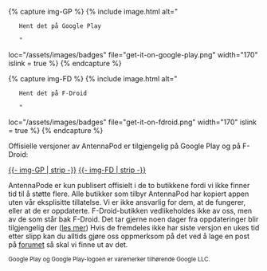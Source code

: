 {% capture img-GP %} {% include image.html alt="

       Hent det på Google Play

       "

loc="/assets/images/badges" file="get-it-on-google-play.png" width="170" islink = true %} {% endcapture %}

{% capture img-FD %} {% include image.html alt="

       Hent det på F-Droid

       "

loc="/assets/images/badges" file="get-it-on-fdroid.png" width="170" islink = true %} {% endcapture %}

Offisielle versjoner av AntennaPod er tilgjengelig på Google Play og på F-Droid:

<a href="https://play.google.com/store/apps/details?id=de.danoeh.antennapod" target="_blank">{{- img-GP | strip -}}</a> <a href="https://f-droid.org/packages/de.danoeh.antennapod" target="_blank">{{- img-FD | strip -}}</a>

AntennaPode er kun publisert offisielt i de to butikkene fordi vi ikke finner tid til å støtte flere. Alle butikker som tilbyr AntennaPod har kopiert appen uten vår eksplisitte tillatelse. Vi er ikke ansvarlig for dem, at de fungerer, eller at de er oppdaterte. F-Droid-butikken vedlikeholdes ikke av oss, men av de som står bak F-Droid. Det tar gjerne noen dager fra oppdateringer blir tilgjengelig der ([les mer](/documentation/general/f-droid)) Hvis de fremdeles ikke har siste versjon en ukes tid etter slipp kan du alltids gjøre oss oppmerksom på det ved å lage en post på [forumet](https://forum.antennapod.org/) så skal vi finne ut av det.

<small>Google Play og Google Play-logoen er varemerker tilhørende Google LLC.</small>

